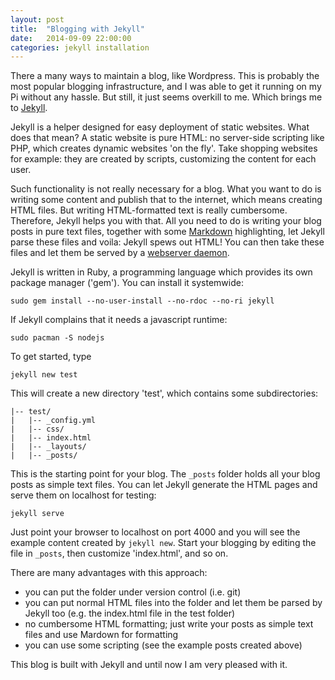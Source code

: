 ```yaml
---
layout: post
title:  "Blogging with Jekyll"
date:   2014-09-09 22:00:00
categories: jekyll installation
---
```


There a many ways to maintain a blog, like Wordpress. This is probably the most
popular blogging infrastructure, and I was able to get it running on my Pi
without any hassle. But still, it just seems overkill to me. Which brings me to
[Jekyll][jekyll].

Jekyll is a helper designed for easy deployment of static websites. What does
that mean? A static website is pure HTML: no server-side scripting like PHP,
which creates dynamic websites 'on the fly'. Take shopping websites for
example: they are created by scripts, customizing the content for each user.

Such functionality is not really necessary for a blog. What you want to do is
writing some content and publish that to the internet, which means creating
HTML files. But writing HTML-formatted text is really cumbersome. Therefore,
Jekyll helps you with that. All you need to do is writing your blog posts in
pure text files, together with some [Markdown][md] highlighting, let Jekyll parse these
files and voila: Jekyll spews out HTML! You can then take these files and let
them be served by a [webserver daemon]({{page.previous.url}}).

Jekyll is written in Ruby, a programming language which provides its own
package manager ('gem'). You can install it systemwide:

    sudo gem install --no-user-install --no-rdoc --no-ri jekyll

If Jekyll complains that it needs a javascript runtime:

    sudo pacman -S nodejs

To get started, type

    jekyll new test

This will create a new directory 'test', which contains some subdirectories:

    |-- test/
    |   |-- _config.yml
    |   |-- css/
    |   |-- index.html
    |   |-- _layouts/
    |   |-- _posts/

This is the starting point for your blog. The `_posts` folder holds all your
blog posts as simple text files. You can let Jekyll generate the HTML pages and
serve them on localhost for testing:

    jekyll serve 

Just point your browser to localhost on port 4000 and you will see the example
content created by `jekyll new`. Start your blogging by editing the file in
`_posts`, then customize 'index.html', and so on.

There are many advantages with this approach:

* you can put the folder under version control (i.e. git)
* you can put normal HTML files into the folder and let them be parsed by
  Jekyll too (e.g. the index.html file in the test folder)
* no cumbersome HTML formatting; just write your posts as simple text files and
  use Mardown for formatting
* you can use some scripting (see the example posts created above)

This blog is built with Jekyll and until now I am very pleased with it.

[pi]: http://www.raspberrypi.org/
[jekyll]: http://jekyllrb.com/
[wiki]: https://wiki.archlinux.org/
[md]: http://daringfireball.net/projects/markdown/
